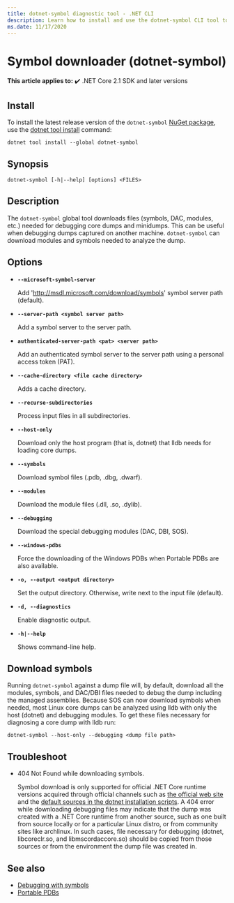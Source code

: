 ```yaml
---
title: dotnet-symbol diagnostic tool - .NET CLI
description: Learn how to install and use the dotnet-symbol CLI tool to download files required for debugging .NET dumps and minidumps. 
ms.date: 11/17/2020
---
```

# Symbol downloader (dotnet-symbol)

**This article applies to:** ✔️ .NET Core 2.1 SDK and later versions

## Install

To install the latest release version of the `dotnet-symbol` [NuGet package](https://www.nuget.org/packages/dotnet-symbol), use the [dotnet tool install](../tools/dotnet-tool-install.md) command:

```dotnetcli
dotnet tool install --global dotnet-symbol
```

## Synopsis

```console
dotnet-symbol [-h|--help] [options] <FILES>
```

## Description

The `dotnet-symbol` global tool downloads files (symbols, DAC, modules, etc.) needed for debugging core dumps and minidumps. This can be useful when debugging dumps captured on another machine. `dotnet-symbol` can download modules and symbols needed to analyze the dump.

## Options

- **`--microsoft-symbol-server`**

  Add 'http://msdl.microsoft.com/download/symbols' symbol server path (default).

- **`--server-path <symbol server path>`**

  Add a symbol server to the server path.

- **`authenticated-server-path <pat> <server path>`**

  Add an authenticated symbol server to the server path using a personal access token (PAT).

- **`--cache-directory <file cache directory>`**

  Adds a cache directory.

- **`--recurse-subdirectories`**

  Process input files in all subdirectories.

- **`--host-only`**

  Download only the host program (that is, dotnet) that lldb needs for loading core dumps.

- **`--symbols`**

  Download symbol files (.pdb, .dbg, .dwarf).

- **`--modules`**

  Download the module files (.dll, .so, .dylib).

- **`--debugging`**

  Download the special debugging modules (DAC, DBI, SOS).

- **`--windows-pdbs`**

  Force the downloading of the Windows PDBs when Portable PDBs are also available.

- **`-o, --output <output directory>`**

  Set the output directory. Otherwise, write next to the input file (default).

- **`-d, --diagnostics`**

  Enable diagnostic output.

- **`-h|--help`**

  Shows command-line help.

## Download symbols

Running `dotnet-symbol` against a dump file will, by default, download all the modules, symbols, and DAC/DBI files needed to debug the dump including the managed assemblies. Because SOS can now download symbols when needed, most Linux core dumps can be analyzed using lldb with only the host (dotnet) and debugging modules. To get these files necessary for diagnosing a core dump with lldb run:

```console
dotnet-symbol --host-only --debugging <dump file path>
```

## Troubleshoot

- 404 Not Found while downloading symbols.

   Symbol download is only supported for official .NET Core runtime versions acquired through official channels such as [the official web site](https://dotnet.microsoft.com/download/dotnet) and the [default sources in the dotnet installation scripts](../tools/dotnet-install-script.md). A 404 error while downloading debugging files may indicate that the dump was created with a .NET Core runtime from another source, such as one built from source locally or for a particular Linux distro, or from community sites like archlinux. In such cases, file necessary for debugging (dotnet, libcoreclr.so, and libmscordaccore.so) should be copied from those sources or from the environment the dump file was created in.

## See also

* [Debugging with symbols](/windows/win32/dxtecharts/debugging-with-symbols)
* [Portable PDBs](https://github.com/dotnet/core/blob/master/Documentation/diagnostics/portable_pdb.md)
